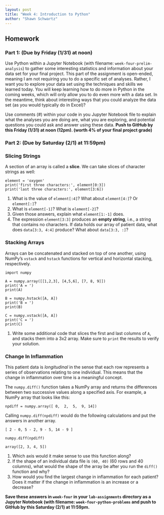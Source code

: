 ```yaml
---
layout: post
title: "Week 4: Introduction to Python"
author: "Shawn Schwartz"
---
```


## Homework 

### Part 1: (Due by Friday (1/31) at noon)

Use Python within a Jupyter Notebook (with filename: `week-four-prelim-analysis`) to gather some interesting statistics and information about your data set for your final project. This part of the assignment is open-ended, meaning I am not requiring you to do a specific set of analyses. Rather, I want you to explore your data set using the techniques and skills we learned today. You will keep learning how to do more in Python in the coming weeks, which will only allow you to do even more with a data set. In the meantime, think about interesting ways that you could analyze the data set (as you would typically do in Excel)?

Use comments (#) within your code in you Jupyter Notebook file to explain what the analyses you are doing are, what you are exploring, and potential questions you could ask and answer using these data. **Push to GitHub by this Friday (1/31) at noon (12pm). (worth 4% of your final project grade)**

### Part 2: (Due by Saturday (2/1) at 11:59pm)

### Slicing Strings

A section of an array is called a **slice**. We can take slices of character strings as well:

```Ipython
element = 'oxygen'
print('first three characters:', element[0:3])
print('last three characters:', element[3:6])
```

1. What is the value of `element[:4]`? What about `element[4:]`? Or `element[:]`?
2. What is `element[-1]`? What is `element[-2]`?
3. Given those answers, explain what `element[1:-1]` does.
4. The expression `element[3:3]` produces an **empty string**, i.e., a string that contains no characters. If data holds our array of patient data, what does `data[3:3, 4:4]` produce? What about `data[3:3, :]`?

### Stacking Arrays

Arrays can be concatenated and stacked on top of one another, using NumPy’s `vstack` and `hstack` functions for vertical and horizontal stacking, respectively.

```Ipython
import numpy

A = numpy.array([[1,2,3], [4,5,6], [7, 8, 9]])
print('A = ')
print(A)

B = numpy.hstack([A, A])
print('B = ')
print(B)

C = numpy.vstack([A, A])
print('C = ')
print(C)
```

1. Write some additional code that slices the first and last columns of `A`, and stacks them into a 3x2 array. Make sure to `print` the results to verify your solution.

### Change In Inflammation
This patient data is _longitudinal_ in the sense that each row represents a series of observations relating to one individual. This means that the change in inflammation over time is a meaningful concept.

The `numpy.diff()` function takes a NumPy array and returns the differences between two successive values along a specified axis. For example, a NumPy array that looks like this:
```Ipython
npdiff = numpy.array([ 0,  2,  5,  9, 14])
```

Calling `numpy.diff(npdiff)` would do the following calculations and put the answers in another array.
```Ipython
[ 2 - 0, 5 - 2, 9 - 5, 14 - 9 ]
```
```Ipython
numpy.diff(npdiff)
```
```Ipython
array([2, 3, 4, 5])
```

1. Which axis would it make sense to use this function along?
2. If the shape of an individual data file is `(60, 40)` (60 rows and 40 columns), what would the shape of the array be after you run the `diff()` function and why?
3. How would you find the largest change in inflammation for each patient? Does it matter if the change in inflammation is an increase or a decrease?

**Save these answers in `week-four` in your `lab-assignments` directory as a Jupyter Notebook (with filename: `week-four-python-problems` and push to GitHub by this Saturday (2/1) at 11:59pm.**

